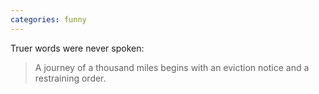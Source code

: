 ```yaml
---
categories: funny
---
```



Truer words were never spoken:

> A journey of a thousand miles begins with an eviction notice and a restraining order.

